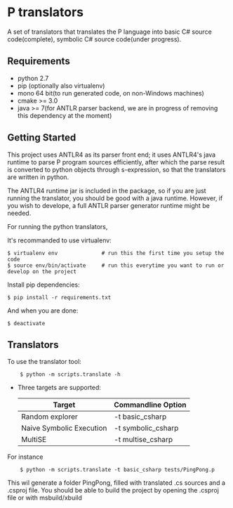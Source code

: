 # P translators

A set of translators that translates the P language into basic C# source code(complete), symbolic C# source code(under progress). 

## Requirements

* python 2.7 
* pip (optionally also virtualenv)
* mono 64 bit(to run generated code, on non-Windows machines)
* cmake >= 3.0
* java >= 7(for ANTLR parser backend, we are in progress of removing this dependency at the moment)

## Getting Started

This project uses ANTLR4 as its parser front end; it uses ANTLR4's java runtime to parse P program sources efficiently, after which the parse result is converted to python objects through s-expression, so that the translators are written in python.

The ANTLR4 runtime jar is included in the package, so if you are just running the translator, you should be good with a java runtime. However, if you wish to develope, a full ANTLR parser generator runtime might be needed. 

For running the python translators, 

It's recommanded to use virtualenv:
    
    $ virtualenv env              # run this the first time you setup the code 
    $ source env/bin/activate     # run this everytime you want to run or develop on the project
    
Install pip dependencies:

    $ pip install -r requirements.txt

And when you are done:

    $ deactivate

## Translators

To use the translator tool:

```
    $ python -m scripts.translate -h
```

* Three targets are supported:

    | Target                   | Commandline Option |
    |--------------------------|--------------------|
    | Random explorer          | -t basic_csharp    |
    | Naive Symbolic Execution | -t symbolic_csharp |
    | MultiSE                  | -t multise_csharp  |

For instance

```
    $ python -m scripts.translate -t basic_csharp tests/PingPong.p
```

This wil generate a folder PingPong, filled with translated .cs sources and a .csproj file. You should be able to build the project by opening the .csproj file or with msbuild/xbuild


